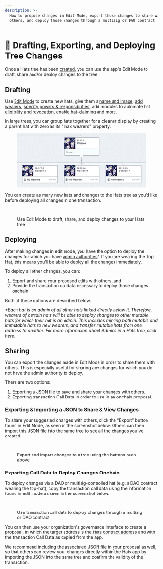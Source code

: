 ```yaml
---
description: >-
  How to propose changes in Edit Mode, export those changes to share with
  others, and deploy those changes through a multisig or DAO contract
---
```


# 🌳 Drafting, Exporting, and Deploying Tree Changes

Once a Hats tree has been [created](creating-my-first-hat.md#1.-creating-a-new-tree), you can use the app's Edit Mode to draft, share and/or deploy changes to the tree.&#x20;

## Drafting

Use [Edit Mode](creating-my-first-hat.md) to create new hats, give them a [name and image](setting-a-hats-basic-properties.md), [add wearers](adding-wearers.md), [specify powers & responsibilities](connecting-hats-w-permissions-and-authorities/documenting-hat-powers-and-responsibilities.md), add modules to automate hat [eligibility and revocation](setting-accountabilities/eligibility-requirements-for-wearers.md), enable [hat-claiming](making-hats-claimable.md) and more.&#x20;

In large tress, you can group hats together for a cleaner display by creating a parent hat with zero as its "max wearers" property.&#x20;

<figure><img src="../.gitbook/assets/Group Hat (1).png" alt=""><figcaption></figcaption></figure>

You can create as many new hats and changes to the Hats tree as you’d like before deploying all changes in one transaction.&#x20;

<figure><img src="https://lh7-us.googleusercontent.com/1fftIQh9W2kDYhOZSp1seaeN_PzP8Vi0o7fdm7hgaOS1esyxE5JjtZn3OFqzbq4KxvwYAp-rNbRNpZKRdBONL-Ad9nXCX52USWkXT5b6bJtGQ3jno4jddCAa0B_93IGKneaoFJG7tOw1JL14N26T2Ew" alt=""><figcaption><p>Use Edit Mode to draft, share, and deploy changes to your Hats tree</p></figcaption></figure>

## Deploying

After making changes in edit mode, you have the option to deploy the changes for which you have [admin authorities](setting-accountabilities/admins-creating-issuing-and-revising-hats.md)\*. If you are wearing the Top Hat, this means you'll be able to deploy all the changes immediately.

To deploy all other changes, you can:

1. Export and share your proposed edits with others, and&#x20;
2. Provide the transaction calldata necessary to deploy those changes onchain

Both of these options are described below.

_\*Each hat is an admin of all other hats linked directly below it. Therefore, wearers of certain hats will be able to deploy changes to other mutable hats for which their hat is an admin. This includes minting both mutable and immutable hats to new wearers, and transfer mutable hats from one address to another. For more information about Admins in a Hats tree, click_ [_here_](setting-accountabilities/admins-creating-issuing-and-revising-hats.md)_._

## Sharing

You can export the changes made in Edit Mode in order to share them with others. This is especially useful for sharing any changes for which you do not have the admin authority to deploy. &#x20;

There are two options:

1. Exporting a JSON file to save and share your changes with others.
2. Exporting transaction Call Data in order to use in an onchain proposal.

### Exporting & Importing a JSON to Share & View Changes

To share your suggested changes with others, click the “Export” button found in Edit Mode, as seen in the screenshot below. Others can then import this JSON file into the same tree to see all the changes you’ve created.&#x20;

<figure><img src="https://lh7-us.googleusercontent.com/HTP0014QPYzyHMq6-JkW4e571VT-dpMx9dBIwqYhIVVgIDE_EzZBqcDnQqQteARn0qR0Z781ExFN46DpLn8yIvy_huRfulj5WgyFFk4JicvRJLhBAzO6SDBm93JEudzt7ZefqfuiE3HtRqIm19VsmF0" alt=""><figcaption><p>Export and import changes to a tree using the buttons seen above</p></figcaption></figure>

### Exporting Call Data to Deploy Changes Onchain

To deploy changes via a DAO or multisig-controlled hat (e.g. a DAO contract wearing the top-hat), copy the transaction call data using the information found in edit mode as seen in the screenshot below.&#x20;

<figure><img src="https://lh7-us.googleusercontent.com/rqSJsl2uUqEfMtsobOUPDN7BC6VXdfJj6aEW1bq4dYK-WwoDCEWT8n2cPS7mcslg9OKB8Mfs8EAuj1Tedipq5zEaIpOVnAd7MmLLxyCuT7G4Hk5t1d9W6ar6o3yZCzCE2jxXcUykexKRDFHoy_OUJbs" alt=""><figcaption><p>Use transaction call data to deploy changes through a multisig or DAO contract</p></figcaption></figure>

You can then use your organization's governance interface to create a proposal, in which the target address is the [Hats contract address](connecting-hats-w-permissions-and-authorities/connecting-hats-to-token-gates/hats-protocol-contract-addresses.md) and with the transaction Call Data as copied from the app.&#x20;

We recommend including the associated JSON file in your proposal as well, so that others can review your changes directly within the Hats app by importing the JSON into the same tree and confirm the validity of the transaction.
